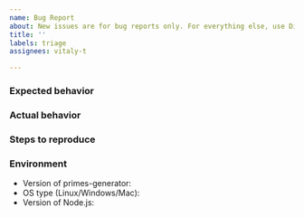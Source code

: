 ```yaml
---
name: Bug Report
about: New issues are for bug reports only. For everything else, use Discussions.
title: ''
labels: triage
assignees: vitaly-t

---
```


### Expected behavior


### Actual behavior


### Steps to reproduce


### Environment

* Version of primes-generator:
* OS type (Linux/Windows/Mac):
* Version of Node.js:
